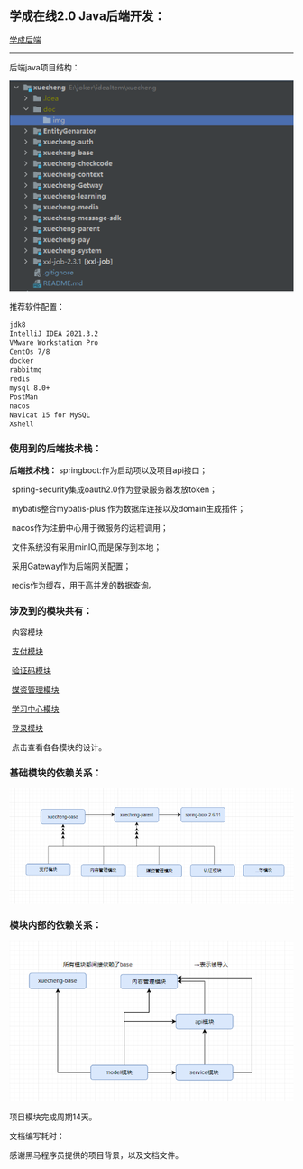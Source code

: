 ## 学成在线2.0 Java后端开发：

[学成后端](./README.md)

---



后端java项目结构：

![](./doc/img/项目结构.png)

推荐软件配置：

```
jdk8
IntelliJ IDEA 2021.3.2
VMware Workstation Pro
CentOs 7/8
docker
rabbitmq
redis
mysql 8.0+
PostMan
nacos	
Navicat 15 for MySQL
Xshell
```

### 使用到的后端技术栈：

**后端技术栈：**
	springboot:作为启动项以及项目api接口；

​	spring-security集成oauth2.0作为登录服务器发放token；

​	mybatis整合mybatis-plus 作为数据库连接以及domain生成插件；

​	nacos作为注册中心用于微服务的远程调用；

​	文件系统没有采用minIO,而是保存到本地；

​	采用Gateway作为后端网关配置；

​	redis作为缓存，用于高并发的数据查询。



### 涉及到的模块共有：

​	[内容模块](./doc/projectDoc/content.md)

​	[支付模块](./doc/projectDoc/pay.md)

​	[验证码模块](./doc/projectDoc/checkcode.md)

​	[媒资管理模块](./doc/projectDoc/media.md)

​	[学习中心模块](./doc/projectDoc/learn.md)

​	[登录模块](./doc/projectDoc/auth.md)

​	点击查看各各模块的设计。

### 基础模块的依赖关系：

![](./doc/img/父工程依赖.png)



### 模块内部的依赖关系：

![](./doc/img/工程依赖关系.jpg)



项目模块完成周期14天。

文档编写耗时：







感谢黑马程序员提供的项目背景，以及文档文件。



